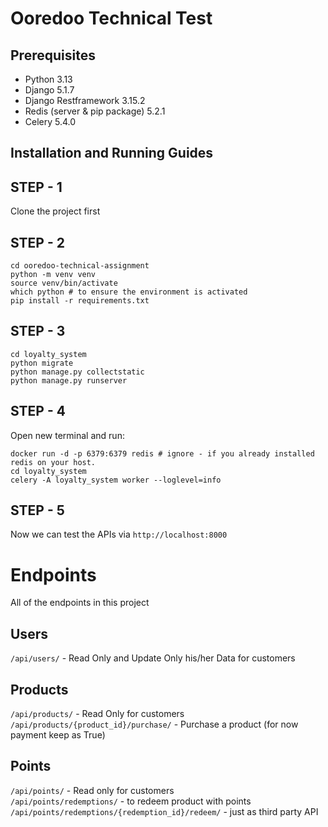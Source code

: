 # Ooredoo Technical Test

## Prerequisites
- Python 3.13
- Django 5.1.7
- Django Restframework 3.15.2
- Redis (server & pip package) 5.2.1
- Celery 5.4.0

## Installation and Running Guides

## STEP - 1
Clone the project first

## STEP - 2
```shell
cd ooredoo-technical-assignment
python -m venv venv
source venv/bin/activate
which python # to ensure the environment is activated
pip install -r requirements.txt
```

## STEP - 3
```shell
cd loyalty_system
python migrate
python manage.py collectstatic
python manage.py runserver
```

## STEP - 4
Open new terminal and run:
```shell
docker run -d -p 6379:6379 redis # ignore - if you already installed redis on your host.
cd loyalty_system
celery -A loyalty_system worker --loglevel=info
```

## STEP - 5
Now we can test the APIs via `http://localhost:8000`


# Endpoints
All of the endpoints in this project
## Users
`/api/users/` - Read Only and Update Only his/her Data for customers<br>
## Products
`/api/products/` - Read Only for customers<br>
`/api/products/{product_id}/purchase/` - Purchase a product (for now payment keep as True)<br>
## Points
`/api/points/` - Read only for customers<br>
`/api/points/redemptions/` - to redeem product with points<br>
`/api/points/redemptions/{redemption_id}/redeem/` - just as third party API<br>